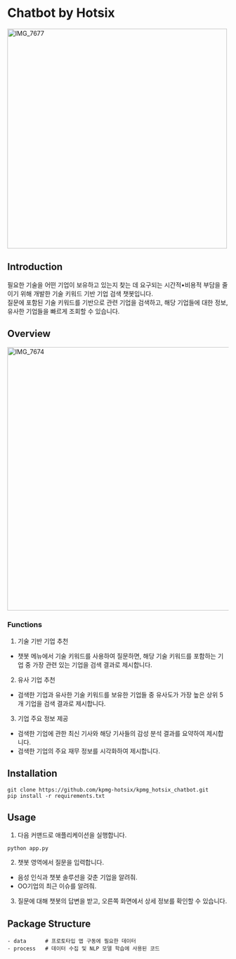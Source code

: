 # Chatbot by Hotsix
<img width="500" alt="IMG_7677" src="https://user-images.githubusercontent.com/96299403/219873027-111fe19b-52a7-4955-afa5-3f7ff9f2d972.JPG">

## Introduction
필요한 기술을 어떤 기업이 보유하고 있는지 찾는 데 요구되는 시간적•비용적 부담을 줄이기 위해 개발한 기술 키워드 기반 기업 검색 챗봇입니다.\
질문에 포함된 기술 키워드를 기반으로 관련 기업을 검색하고, 해당 기업들에 대한 정보, 유사한 기업들을 빠르게 조회할 수 있습니다.

## Overview
<img width="599" alt="IMG_7674" src="https://user-images.githubusercontent.com/96299403/219872851-e7f55c6f-c64b-4d73-9e77-37c89162585a.PNG">

### Functions
1. 기술 기반 기업 추천
- 챗봇 메뉴에서 기술 키워드를 사용하여 질문하면, 해당 기술 키워드를 포함하는 기업 중 가장 관련 있는 기업을 검색 결과로 제시합니다.
2. 유사 기업 추천
- 검색한 기업과 유사한 기술 키워드를 보유한 기업들 중 유사도가 가장 높은 상위 5개 기업을 검색 결과로 제시합니다.
3. 기업 주요 정보 제공
- 검색한 기업에 관한 최신 기사와 해당 기사들의 감성 분석 결과를 요약하여 제시합니다.
- 검색한 기업의 주요 재무 정보를 시각화하여 제시합니다.

## Installation
```
git clone https://github.com/kpmg-hotsix/kpmg_hotsix_chatbot.git
pip install -r requirements.txt
```

## Usage
1. 다음 커맨드로 애플리케이션을 실행합니다.
```
python app.py
```
2. 챗봇 영역에서 질문을 입력합니다.
- 음성 인식과 챗봇 솔루션을 갖춘 기업을 알려줘.
- OO기업의 최근 이슈를 알려줘.
3. 질문에 대해 챗봇의 답변을 받고, 오른쪽 화면에서 상세 정보를 확인할 수 있습니다.

## Package Structure
```
- data      # 프로토타입 앱 구동에 필요한 데이터  
- process   # 데이터 수집 및 NLP 모델 학습에 사용된 코드
```
